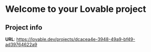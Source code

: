 # Welcome to your Lovable project

## Project info

**URL**: https://lovable.dev/projects/dcacea4e-3948-49a9-bf49-ad39764622a9

